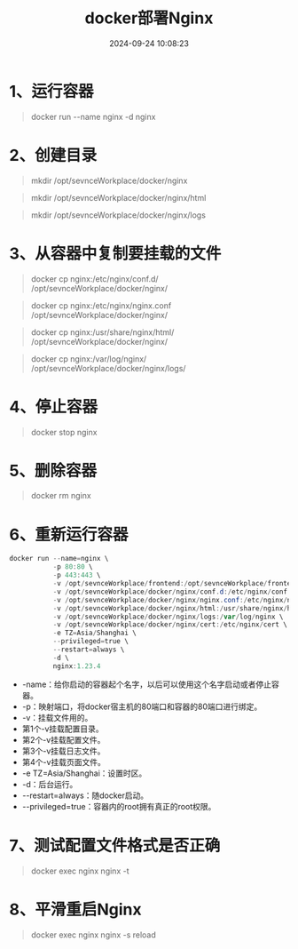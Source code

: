 ﻿---
title: docker部署Nginx
date: 2024-09-24 10:08:23
categories:
  - linux运维
  
#tags:
#  - Tag1

#updated: 2023-07-12
---

# 1、运行容器

> docker run --name nginx -d nginx


# 2、创建目录

> mkdir /opt/sevnceWorkplace/docker/nginx

>mkdir /opt/sevnceWorkplace/docker/nginx/html

>mkdir /opt/sevnceWorkplace/docker/nginx/logs

# 3、从容器中复制要挂载的文件
> docker cp nginx:/etc/nginx/conf.d/ /opt/sevnceWorkplace/docker/nginx/

> docker cp nginx:/etc/nginx/nginx.conf /opt/sevnceWorkplace/docker/nginx/

>docker cp nginx:/usr/share/nginx/html/ /opt/sevnceWorkplace/docker/nginx/

>docker cp nginx:/var/log/nginx/ /opt/sevnceWorkplace/docker/nginx/logs/

# 4、停止容器
> docker stop nginx

# 5、删除容器
> docker rm nginx

# 6、重新运行容器

```powershell
docker run --name=nginx \
           -p 80:80 \
           -p 443:443 \
           -v /opt/sevnceWorkplace/frontend:/opt/sevnceWorkplace/frontend \
           -v /opt/sevnceWorkplace/docker/nginx/conf.d:/etc/nginx/conf.d \
           -v /opt/sevnceWorkplace/docker/nginx/nginx.conf:/etc/nginx/nginx.conf \
           -v /opt/sevnceWorkplace/docker/nginx/html:/usr/share/nginx/html \
           -v /opt/sevnceWorkplace/docker/nginx/logs:/var/log/nginx \
           -v /opt/sevnceWorkplace/docker/nginx/cert:/etc/nginx/cert \
           -e TZ=Asia/Shanghai \
           --privileged=true \
           --restart=always \
           -d \
           nginx:1.23.4
```

 - -name：给你启动的容器起个名字，以后可以使用这个名字启动或者停止容器。
- -p：映射端口，将docker宿主机的80端口和容器的80端口进行绑定。
- -v：挂载文件用的。
- 第1个-v挂载配置目录。
- 第2个-v挂载配置文件。
- 第3个-v挂载日志文件。
- 第4个-v挂载页面文件。
- -e TZ=Asia/Shanghai：设置时区。
- -d：后台运行。
- --restart=always：随docker启动。
- --privileged=true：容器内的root拥有真正的root权限。
# 7、测试配置文件格式是否正确
> docker exec nginx nginx -t
# 8、平滑重启Nginx
> docker exec nginx nginx -s reload

